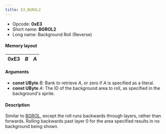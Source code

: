 ```yaml
---
title: E3_BGROL2
---
```


-   Opcode: **0xE3**
-   Short name: **BGROL2**
-   Long name: Background Roll (Reverse)

#### Memory layout

| 0xE3 | *B* | *A* |
|------|-----|-----|

#### Arguments

-   **const UByte** *B*: Bank to retrieve *A*, or zero if *A* is specified as a literal.
-   **const UByte** *A*: The ID of the background area to roll, as specified in the background's sprite.

#### Description

Similar to [BGROL](E2_BGROL.md), except the roll runs backwards through layers, rather than forwards. Rolling backwards past layer 0 for the area specified results in no background being shown.
